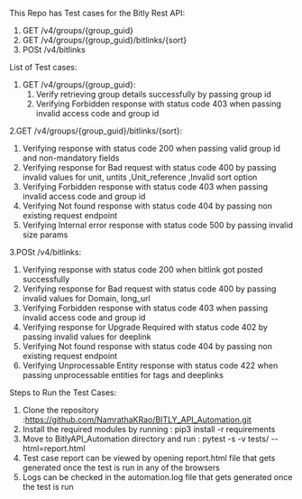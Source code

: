 This Repo has Test cases for the Bitly Rest API:
1. GET  /v4/groups/{group_guid}
2. GET /v4/groups/{group_guid}/bitlinks/{sort}
3. POSt  /v4/bitlinks

List of Test cases:
1. GET  /v4/groups/{group_guid}:
   1. Verify retrieving group details successfully by passing group id
   2. Verifying Forbidden response with status code 403 when passing invalid access code and group id
   
2.GET /v4/groups/{group_guid}/bitlinks/{sort}:
   1. Verifying response with status code 200 when passing valid group id and non-mandatory fields
   2. Verifying response for Bad request with status code 400 by passing invalid values for unit, untits ,Unit_reference ,Invalid sort option
   3. Verifying Forbidden response with status code 403 when passing invalid access code and group id
   4. Verifying Not found response with status code 404 by passing non existing request endpoint
   5. Verifying Internal error response with status code 500 by passing invalid size params
   
3.POSt  /v4/bitlinks:
   1. Verifying response with status code 200 when bitlink got posted successfully
   2. Verifying response for Bad request with status code 400 by passing invalid values for Domain, long_url
   3. Verifying Forbidden response with status code 403 when passing invalid access code and group id
   4. Verifying response for Upgrade Required with status code 402 by passing invalid values for deeplink
   5. Verifying Not found response with status code 404 by passing non existing request endpoint
   6. Verifying Unprocessable Entity response with status code 422 when passing unprocessable entities for tags and deeplinks

Steps to Run the Test Cases:
1. Clone the repository :https://github.com/NamrathaKRao/BITLY_API_Automation.git
2. Install the required modules by running : pip3 install -r requirements
3. Move to BitlyAPI_Automation directory and run : pytest -s -v tests/ --html=report.html
4. Test case report can be viewed by opening report.html file that gets generated once the test is run in any of the browsers
5. Logs can be checked in the automation.log file that gets generated once the test is run 


  
  

